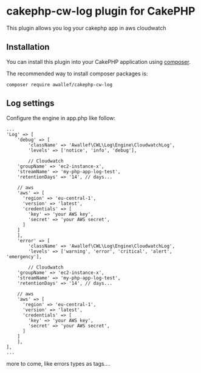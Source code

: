 # cakephp-cw-log plugin for CakePHP
This plugin allows you log your cakephp app in aws cloudwatch

## Installation

You can install this plugin into your CakePHP application using [composer](http://getcomposer.org).

The recommended way to install composer packages is:

	composer require awallef/cakephp-cw-log

## Log settings
Configure the engine in app.php like follow:

	...
	'Log' => [
        'debug' => [
			'className' => 'Awallef\CWL\Log\Engine\CloudwatchLog',
			'levels' => ['notice', 'info', 'debug'],

			// Cloudwatch
	    'groupName' => 'ec2-instance-x',
	    'streamName' => 'my-php-app-log-test',
	    'retentionDays' => '14', // days...

	    // aws
	    'aws' => [
	      'region' => 'eu-central-1',
	      'version' => 'latest',
	      'credentials' => [
	        'key' => 'your AWS key',
	        'secret' => 'your AWS secret',
	      ]
	    ]
        ],
        'error' => [
			'className' => 'Awallef\CWL\Log\Engine\CloudwatchLog',
			'levels' => ['warning', 'error', 'critical', 'alert', 'emergency'],

			// Cloudwatch
	    'groupName' => 'ec2-instance-x',
	    'streamName' => 'my-php-app-log-test',
	    'retentionDays' => '14', // days...

	    // aws
	    'aws' => [
	      'region' => 'eu-central-1',
	      'version' => 'latest',
	      'credentials' => [
	        'key' => 'your AWS key',
	        'secret' => 'your AWS secret',
	      ]
	    ]
        ],
    ],
    ...


more to come, like errors types as tags....
